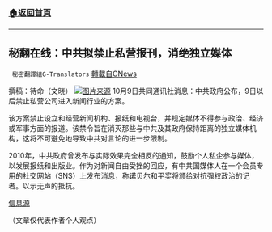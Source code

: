 ###  [:house:返回首頁](https://github.com/ourhimalayas/txt)
---


## 秘翻在线：中共拟禁止私营报刊，消绝独立媒体
` 秘密翻譯組G-Translators` [轉載自GNews](https://gnews.org/zh-hans/1583702/)

撰稿：待命（文晓）
![](https://assets.gnews.org/wp-content/uploads/2021/10/画像1-9.jpg)[图片来源](https://www.163.com/dy/article/FC200O010516Q25Q.html)
10月9日共同通讯社消息：中共政府公布，9日以后禁止私营公司进入新闻行业的方案。

该方案禁止设立和经营新闻机构、报纸和电视台，并规定媒体不得参与政治、经济或军事方面的报道。该禁令旨在消灭那些与中共及其政府保持距离的独立媒体机构，这将不可避免地导致中共对言论的进一步限制。

2010年，中共政府曾发布与实际效果完全相反的通知，鼓励个人私企参与媒体，以发展报纸和出版业。作为对新闻自由受挫的回应，有中共国媒体人在一个会员专用的社交网站（SNS）上发布消息，称诺贝尔和平奖将颁给对抗强权政治的记者。以示无声的抵抗。

[信息源](https://news.yahoo.co.jp/articles/ee978761ac8ffa2b1bcc4eb2f921094d193bf087)

（文章仅代表作者个人观点）
